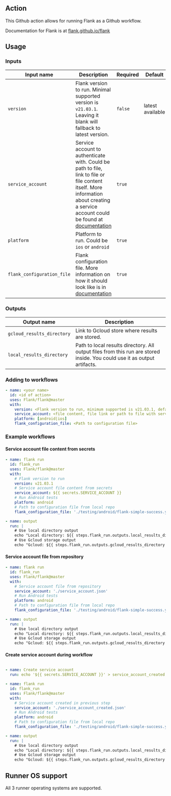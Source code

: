## Action

This Github action allows for running Flank as a Github workflow.

Documentation for Flank is at [flank.github.io/flank](https://flank.github.io/flank/)


## Usage

### Inputs

| Input name                 | Description                                                                                                                                                                                                                                               | Required | Default          |
|----------------------------|-----------------------------------------------------------------------------------------------------------------------------------------------------------------------------------------------------------------------------------------------------------|----------|------------------|
| `version`                  | Flank version to run. Minimal supported version is `v21.03.1`. Leaving it blank will fallback to latest version.                                                                                                                                          | `false`  | latest available |
| `service_account`          | Service account to authenticate with. Could be path to file, link to file or file content itself. More information about creating a service account could be found at [documentation](https://flank.github.io/flank/#authenticate-with-a-service-account) | `true`   |                  |
| `platform`                 | Platform to run. Could be `ios` or `android`                                                                                                                                                                                                              | `true`   |                  |
| `flank_configuration_file` | Flank configuration file. More information on how it should look like is in [documentation](https://flank.github.io/flank/#flank-configuration)                                                                                                                     | `true`   |                  |

### Outputs

| Output name                | Description                                                                                                              |
|----------------------------|--------------------------------------------------------------------------------------------------------------------------|
| `gcloud_results_directory` | Link to Gcloud store where results are stored.                                                                           |
| `local_results_directory`  | Path to local results directory. All output files from this run are stored inside. You could use it as output artifacts. |


### Adding to workflows

```yaml
- name: <your name>
  id: <id of action>
  uses: Flank/flank@master
  with:
    version: <Flank version to run, minimum supported is v21.03.1, default latest>
    service_account: <file content, file link or path to file with service account> 
    platform: [android|ios]
    flank_configuration_file: <Path to configuration file>
```


### Example workflows

#### Service account file content from secrets
```yaml
- name: flank run
  id: flank_run
  uses: Flank/flank@master
  with:
    # Flank version to run
    version: v21.03.1
    # Service account file content from secrets
    service_account: ${{ secrets.SERVICE_ACCOUNT }} 
    # Run Android tests
    platform: android
    # Path to configuration file from local repo
    flank_configuration_file: './testing/android/flank-simple-success.yml'

- name: output
  run: |
    # Use local directory output
    echo "Local directory: ${{ steps.flank_run.outputs.local_results_directory }}"
    # Use Gcloud storage output 
    echo "Gcloud: ${{ steps.flank_run.outputs.gcloud_results_directory }}"
```

#### Service account file from repository
```yaml
- name: flank run
  id: flank_run
  uses: Flank/flank@master
  with:
    # Service account file from repository
    service_account: './service_account.json'
    # Run Android tests
    platform: android
    # Path to configuration file from local repo
    flank_configuration_file: './testing/android/flank-simple-success.yml'

- name: output
  run: |
    # Use local directory output
    echo "Local directory: ${{ steps.flank_run.outputs.local_results_directory }}"
    # Use Gcloud storage output 
    echo "Gcloud: ${{ steps.flank_run.outputs.gcloud_results_directory }}"
```

#### Create service account during workflow
```yaml

- name: Create service account
  run: echo '${{ secrets.SERVICE_ACCOUNT }}' > service_account_created.json

- name: flank run
  id: flank_run
  uses: Flank/flank@master
  with:
    # Service account created in previous step
    service_account: './service_account_created.json'
    # Run Android tests
    platform: android
    # Path to configuration file from local repo
    flank_configuration_file: './testing/android/flank-simple-success.yml'

- name: output
  run: |
    # Use local directory output
    echo "Local directory: ${{ steps.flank_run.outputs.local_results_directory }}"
    # Use Gcloud storage output 
    echo "Gcloud: ${{ steps.flank_run.outputs.gcloud_results_directory }}"
```

## Runner OS support
All 3 runner operating systems are supported.

